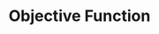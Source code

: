 ---
layout: default
title: Objective Function
nav_order: 3
description: "Objective Function Details"
---